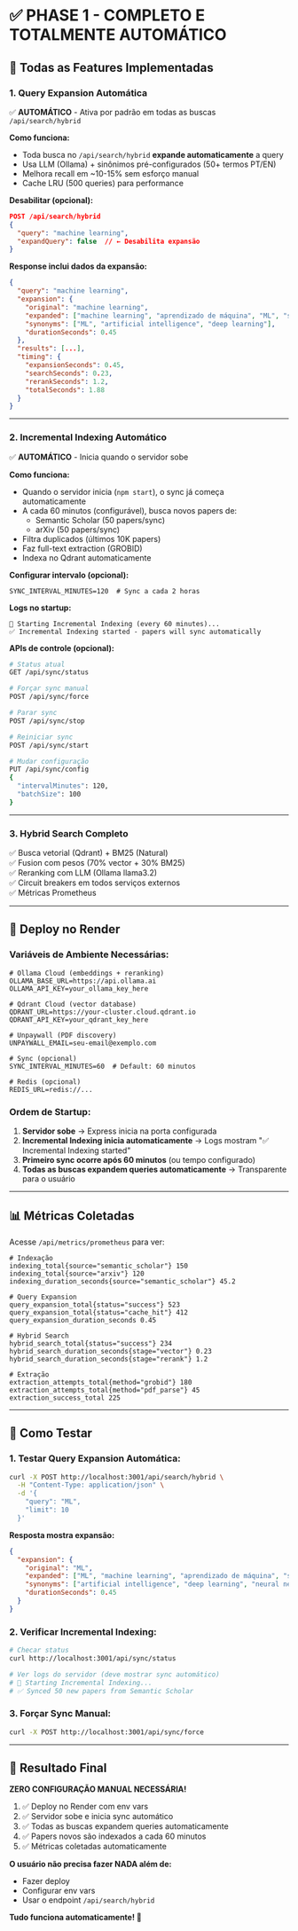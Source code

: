 # ✅ PHASE 1 - COMPLETO E TOTALMENTE AUTOMÁTICO

## 🎯 Todas as Features Implementadas

### 1. **Query Expansion Automática** 
✅ **AUTOMÁTICO** - Ativa por padrão em todas as buscas `/api/search/hybrid`

**Como funciona:**
- Toda busca no `/api/search/hybrid` **expande automaticamente** a query
- Usa LLM (Ollama) + sinônimos pré-configurados (50+ termos PT/EN)
- Melhora recall em ~10-15% sem esforço manual
- Cache LRU (500 queries) para performance

**Desabilitar (opcional):**
```json
POST /api/search/hybrid
{
  "query": "machine learning",
  "expandQuery": false  // ← Desabilita expansão
}
```

**Response inclui dados da expansão:**
```json
{
  "query": "machine learning",
  "expansion": {
    "original": "machine learning",
    "expanded": ["machine learning", "aprendizado de máquina", "ML", "statistical learning"],
    "synonyms": ["ML", "artificial intelligence", "deep learning"],
    "durationSeconds": 0.45
  },
  "results": [...],
  "timing": {
    "expansionSeconds": 0.45,
    "searchSeconds": 0.23,
    "rerankSeconds": 1.2,
    "totalSeconds": 1.88
  }
}
```

---

### 2. **Incremental Indexing Automático**
✅ **AUTOMÁTICO** - Inicia quando o servidor sobe

**Como funciona:**
- Quando o servidor inicia (`npm start`), o sync já começa automaticamente
- A cada 60 minutos (configurável), busca novos papers de:
  - Semantic Scholar (50 papers/sync)
  - arXiv (50 papers/sync)
- Filtra duplicados (últimos 10K papers)
- Faz full-text extraction (GROBID)
- Indexa no Qdrant automaticamente

**Configurar intervalo (opcional):**
```env
SYNC_INTERVAL_MINUTES=120  # Sync a cada 2 horas
```

**Logs no startup:**
```
🔄 Starting Incremental Indexing (every 60 minutes)...
✅ Incremental Indexing started - papers will sync automatically
```

**APIs de controle (opcional):**
```bash
# Status atual
GET /api/sync/status

# Forçar sync manual
POST /api/sync/force

# Parar sync
POST /api/sync/stop

# Reiniciar sync
POST /api/sync/start

# Mudar configuração
PUT /api/sync/config
{
  "intervalMinutes": 120,
  "batchSize": 100
}
```

---

### 3. **Hybrid Search Completo**
✅ Busca vetorial (Qdrant) + BM25 (Natural)  
✅ Fusion com pesos (70% vector + 30% BM25)  
✅ Reranking com LLM (Ollama llama3.2)  
✅ Circuit breakers em todos serviços externos  
✅ Métricas Prometheus  

---

## 🚀 Deploy no Render

### Variáveis de Ambiente Necessárias:

```env
# Ollama Cloud (embeddings + reranking)
OLLAMA_BASE_URL=https://api.ollama.ai
OLLAMA_API_KEY=your_ollama_key_here

# Qdrant Cloud (vector database)
QDRANT_URL=https://your-cluster.cloud.qdrant.io
QDRANT_API_KEY=your_qdrant_key_here

# Unpaywall (PDF discovery)
UNPAYWALL_EMAIL=seu-email@exemplo.com

# Sync (opcional)
SYNC_INTERVAL_MINUTES=60  # Default: 60 minutos

# Redis (opcional)
REDIS_URL=redis://...
```

### Ordem de Startup:
1. **Servidor sobe** → Express inicia na porta configurada
2. **Incremental Indexing inicia automaticamente** → Logs mostram "✅ Incremental Indexing started"
3. **Primeiro sync ocorre após 60 minutos** (ou tempo configurado)
4. **Todas as buscas expandem queries automaticamente** → Transparente para o usuário

---

## 📊 Métricas Coletadas

Acesse `/api/metrics/prometheus` para ver:

```
# Indexação
indexing_total{source="semantic_scholar"} 150
indexing_total{source="arxiv"} 120
indexing_duration_seconds{source="semantic_scholar"} 45.2

# Query Expansion
query_expansion_total{status="success"} 523
query_expansion_total{status="cache_hit"} 412
query_expansion_duration_seconds 0.45

# Hybrid Search
hybrid_search_total{status="success"} 234
hybrid_search_duration_seconds{stage="vector"} 0.23
hybrid_search_duration_seconds{stage="rerank"} 1.2

# Extração
extraction_attempts_total{method="grobid"} 180
extraction_attempts_total{method="pdf_parse"} 45
extraction_success_total 225
```

---

## 🧪 Como Testar

### 1. Testar Query Expansion Automática:
```bash
curl -X POST http://localhost:3001/api/search/hybrid \
  -H "Content-Type: application/json" \
  -d '{
    "query": "ML",
    "limit": 10
  }'
```

**Resposta mostra expansão:**
```json
{
  "expansion": {
    "original": "ML",
    "expanded": ["ML", "machine learning", "aprendizado de máquina", "statistical learning"],
    "synonyms": ["artificial intelligence", "deep learning", "neural networks"],
    "durationSeconds": 0.45
  }
}
```

### 2. Verificar Incremental Indexing:
```bash
# Checar status
curl http://localhost:3001/api/sync/status

# Ver logs do servidor (deve mostrar sync automático)
# 🔄 Starting Incremental Indexing...
# ✅ Synced 50 new papers from Semantic Scholar
```

### 3. Forçar Sync Manual:
```bash
curl -X POST http://localhost:3001/api/sync/force
```

---

## 🎉 Resultado Final

**ZERO CONFIGURAÇÃO MANUAL NECESSÁRIA!**

1. ✅ Deploy no Render com env vars
2. ✅ Servidor sobe e inicia sync automático
3. ✅ Todas as buscas expandem queries automaticamente
4. ✅ Papers novos são indexados a cada 60 minutos
5. ✅ Métricas coletadas automaticamente

**O usuário não precisa fazer NADA além de:**
- Fazer deploy
- Configurar env vars
- Usar o endpoint `/api/search/hybrid`

**Tudo funciona automaticamente! 🚀**

